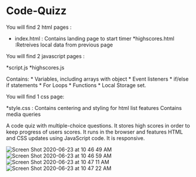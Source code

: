 # Code-Quizz

You will find 2 html pages : 

* index.html : Contains landing page to start timer 
*highscores.html :Retreives local data from previous page

You will find 2 javascript pages :

*script.js
*highscores.js

Contains: * Variables, including arrays with object * Event listeners * if/else if statements * For Loops * Functions * Local Storage set.

You will find 1 css page: 

*style.css : Contains centering and styling for html list features Contains media queries

A code quiz with multiple-choice questions. It stores high scores in order to keep progress of users scores. It runs in the browser and features HTML and CSS updates using JavaScript code. It is responsive.

![Screen Shot 2020-06-23 at 10 46 49 AM](https://user-images.githubusercontent.com/61078512/85744561-fea78400-b6d2-11ea-8f4d-06f8eb784e36.png)
![Screen Shot 2020-06-23 at 10 46 59 AM](https://user-images.githubusercontent.com/61078512/85745973-1b908700-b6d4-11ea-9e9c-0239fe6fa27e.png)
![Screen Shot 2020-06-23 at 10 47 11 AM](https://user-images.githubusercontent.com/61078512/85745980-1df2e100-b6d4-11ea-8061-880312d2a76d.png)
![Screen Shot 2020-06-23 at 10 47 22 AM](https://user-images.githubusercontent.com/61078512/85745992-20553b00-b6d4-11ea-92c2-d30247f56336.png)
